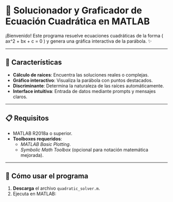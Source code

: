 # 🧮 Solucionador y Graficador de Ecuación Cuadrática en MATLAB

¡Bienvenido! Este programa resuelve ecuaciones cuadráticas de la forma \( ax^2 + bx + c = 0 \) y genera una gráfica interactiva de la parábola. ✨

---

## 🌟 Características
- **Cálculo de raíces**: Encuentra las soluciones reales o complejas.
- **Gráfico interactivo**: Visualiza la parábola con puntos destacados.
- **Discriminante**: Determina la naturaleza de las raíces automáticamente.
- **Interface intuitiva**: Entrada de datos mediante prompts y mensajes claros.

---

## 📋 Requisitos
- MATLAB R2018a o superior.
- **Toolboxes requeridos**:
  - *MATLAB Basic Plotting*.
  - *Symbolic Math Toolbox* (opcional para notación matemática mejorada).

---

## 🚀 Cómo usar el programa
1. **Descarga** el archivo `quadratic_solver.m`.
2. Ejecuta en MATLAB: